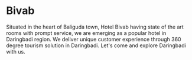 # Bivab

Situated in the heart of Baliguda town, Hotel Bivab having state of the art rooms with prompt service, we are emerging as a popular hotel in Daringbadi region. We deliver unique customer experience through 360 degree tourism solution in Daringbadi. Let's come and explore Daringbadi with us.
